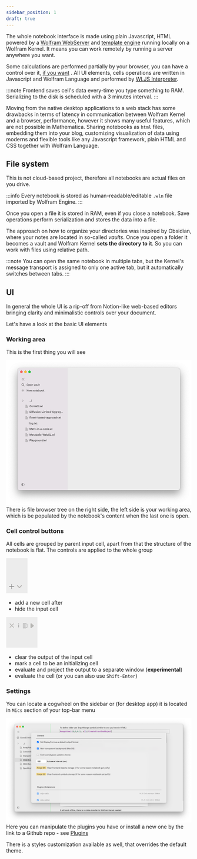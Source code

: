 ```yaml
---
sidebar_position: 1
draft: true
---
```

The whole notebook interface is made using plain Javascript, HTML powered by a [Wolfram WebServer](https://github.com/KirillBelovTest/HTTPHandler)  and [template engine](https://github.com/JerryI/wl-wsp) running locally on a Wolfram Kernel. It means you can work remotely by running a server anywhere you want. 

Some calculations are performed partially by your browser, you can have a control over it, [if you want](Dynamics.md) . All UI elements, cells operations are written in Javascript and Wolfram Language and performed by [WLJS Interpreter](../../../interpreter/intro.md). 

:::note
Frontend saves cell's data every-time you type something to RAM. Serializing to the disk is scheduled with a 3 minutes interval.
:::

Moving from the native desktop applications to a web stack has some drawbacks in terms of latency in communication between Wolfram Kernel and a browser, performance, however it shows many useful features, which are not possible in Mathematica. Sharing notebooks as `html` files, embedding them into your blog, customizing visualization of data using moderns and flexible tools like any Javascript framework, plain HTML and CSS together with Wolfram Language.

## File system
This is not cloud-based project, therefore all notebooks are actual files on you drive. 

:::info
Every notebook is stored as human-readable/editable `.wln` file imported by Wolfram Engine. 
:::

Once you open a file it is stored in RAM, even if you close a notebook. Save operations perform serialization and stores the data into a file.

The approach on how to organize your directories was inspired by Obsidian, where your notes are located in so-called *vaults*. Once you open a folder it becomes a vault and Wolfram Kernel __sets the directory to it__. So you can work with files using relative path.

:::note
You can open the same notebook in multiple tabs, but the Kernel's message transport is assigned to only one active tab, but it automatically switches between tabs.
:::

## UI
In general the whole UI is a rip-off from Notion-like web-based editors bringing clarity and minimalistic controls over your document. 

Let's have a look at the basic UI elements
### Working area
This is the first thing you will see

![](imgs/notebook.png)
There is file browser tree on the right side, the left side is your working area, which is be populated by the notebook's content when the last one is open.

### Cell control buttons
All cells are grouped by parent input cell, apart from that the structure of the notebook is flat. The controls are applied to the whole group

![](imgs/left.png)
- add a new cell after
- hide the input cell

![](imgs/right.png)
- clear the output of the input cell
- mark a cell to be an initializing cell
- evaluate and project the output to a separate window (__experimental__) 
- evaluate the cell (or you can also use `Shift-Enter`)



### Settings
You can locate a cogwheel on the sidebar or (for desktop app) it is located in `Mics` section of your top-bar menu

![](../../../imgs/settings.png)
Here you can manipulate the plugins you have or install a new one by the link to a Github repo - see [Plugins](Plugins.md)

There is a styles customization available as well, that overrides the default theme.
